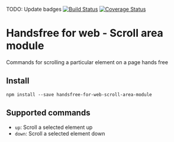 TODO: Update badges
[![Build Status](https://travis-ci.org/sljavi/handsfree-for-web-zoom-module.svg?branch=master)](https://travis-ci.org/sljavi/handsfree-for-web-zoom-module) [![Coverage Status](https://coveralls.io/repos/github/sljavi/handsfree-for-web-zoom-module/badge.svg?branch=master)](https://coveralls.io/github/sljavi/handsfree-for-web-zoom-module?branch=master)

# Handsfree for web - Scroll area module

Commands for scrolling a particular element on a page hands free

## Install

```
npm install --save handsfree-for-web-scroll-area-module
```

## Supported commands
  - `up`: Scroll a selected element up
  - `down`: Scroll a selected element down